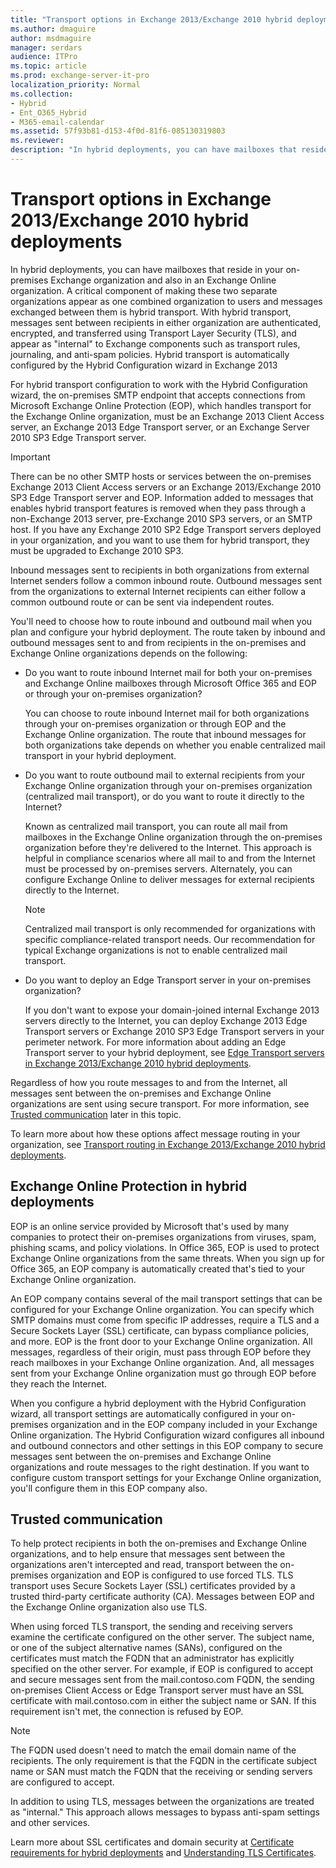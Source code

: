 ```yaml
---
title: "Transport options in Exchange 2013/Exchange 2010 hybrid deployments"
ms.author: dmaguire
author: msdmaguire
manager: serdars
audience: ITPro
ms.topic: article
ms.prod: exchange-server-it-pro
localization_priority: Normal
ms.collection:
- Hybrid
- Ent_O365_Hybrid
- M365-email-calendar
ms.assetid: 57f93b81-d153-4f0d-81f6-085130319803
ms.reviewer: 
description: "In hybrid deployments, you can have mailboxes that reside in your on-premises Exchange organization and also in an Exchange Online organization. A critical component of making these two separate organizations appear as one combined organization to users and messages exchanged between them is hybrid transport. With hybrid transport, messages sent between recipients in either organization are authenticated, encrypted, and transferred using Transport Layer Security (TLS), and appear as internal to Exchange components such as transport rules, journaling, and anti-spam policies. Hybrid transport is automatically configured by the Hybrid Configuration wizard in Exchange 2013"
---
```


# Transport options in Exchange 2013/Exchange 2010 hybrid deployments

In hybrid deployments, you can have mailboxes that reside in your on-premises Exchange organization and also in an Exchange Online organization. A critical component of making these two separate organizations appear as one combined organization to users and messages exchanged between them is hybrid transport. With hybrid transport, messages sent between recipients in either organization are authenticated, encrypted, and transferred using Transport Layer Security (TLS), and appear as "internal" to Exchange components such as transport rules, journaling, and anti-spam policies. Hybrid transport is automatically configured by the Hybrid Configuration wizard in Exchange 2013

For hybrid transport configuration to work with the Hybrid Configuration wizard, the on-premises SMTP endpoint that accepts connections from Microsoft Exchange Online Protection (EOP), which handles transport for the Exchange Online organization, must be an Exchange 2013 Client Access server, an Exchange 2013 Edge Transport server, or an Exchange Server 2010 SP3 Edge Transport server.

> [!IMPORTANT]
> There can be no other SMTP hosts or services between the on-premises Exchange 2013 Client Access servers or an Exchange 2013/Exchange 2010 SP3 Edge Transport server and EOP. Information added to messages that enables hybrid transport features is removed when they pass through a non-Exchange 2013 server, pre-Exchange 2010 SP3 servers, or an SMTP host. If you have any Exchange 2010 SP2 Edge Transport servers deployed in your organization, and you want to use them for hybrid transport, they must be upgraded to Exchange 2010 SP3.

Inbound messages sent to recipients in both organizations from external Internet senders follow a common inbound route. Outbound messages sent from the organizations to external Internet recipients can either follow a common outbound route or can be sent via independent routes.

You'll need to choose how to route inbound and outbound mail when you plan and configure your hybrid deployment. The route taken by inbound and outbound messages sent to and from recipients in the on-premises and Exchange Online organizations depends on the following:

- Do you want to route inbound Internet mail for both your on-premises and Exchange Online mailboxes through Microsoft Office 365 and EOP or through your on-premises organization?

    You can choose to route inbound Internet mail for both organizations through your on-premises organization or through EOP and the Exchange Online organization. The route that inbound messages for both organizations take depends on whether you enable centralized mail transport in your hybrid deployment.

- Do you want to route outbound mail to external recipients from your Exchange Online organization through your on-premises organization (centralized mail transport), or do you want to route it directly to the Internet?

    Known as centralized mail transport, you can route all mail from mailboxes in the Exchange Online organization through the on-premises organization before they're delivered to the Internet. This approach is helpful in compliance scenarios where all mail to and from the Internet must be processed by on-premises servers. Alternately, you can configure Exchange Online to deliver messages for external recipients directly to the Internet.

    > [!NOTE]
    > Centralized mail transport is only recommended for organizations with specific compliance-related transport needs. Our recommendation for typical Exchange organizations is not to enable centralized mail transport.

- Do you want to deploy an Edge Transport server in your on-premises organization?

    If you don't want to expose your domain-joined internal Exchange 2013 servers directly to the Internet, you can deploy Exchange 2013 Edge Transport servers or Exchange 2010 SP3 Edge Transport servers in your perimeter network. For more information about adding an Edge Transport server to your hybrid deployment, see [Edge Transport servers in Exchange 2013/Exchange 2010 hybrid deployments](edge-transport.md).

Regardless of how you route messages to and from the Internet, all messages sent between the on-premises and Exchange Online organizations are sent using secure transport. For more information, see [Trusted communication](#trusted-communication) later in this topic.

To learn more about how these options affect message routing in your organization, see [Transport routing in Exchange 2013/Exchange 2010 hybrid deployments](transport-routing.md).

## Exchange Online Protection in hybrid deployments

EOP is an online service provided by Microsoft that's used by many companies to protect their on-premises organizations from viruses, spam, phishing scams, and policy violations. In Office 365, EOP is used to protect Exchange Online organizations from the same threats. When you sign up for Office 365, an EOP company is automatically created that's tied to your Exchange Online organization.

An EOP company contains several of the mail transport settings that can be configured for your Exchange Online organization. You can specify which SMTP domains must come from specific IP addresses, require a TLS and a Secure Sockets Layer (SSL) certificate, can bypass compliance policies, and more. EOP is the front door to your Exchange Online organization. All messages, regardless of their origin, must pass through EOP before they reach mailboxes in your Exchange Online organization. And, all messages sent from your Exchange Online organization must go through EOP before they reach the Internet.

When you configure a hybrid deployment with the Hybrid Configuration wizard, all transport settings are automatically configured in your on-premises organization and in the EOP company included in your Exchange Online organization. The Hybrid Configuration wizard configures all inbound and outbound connectors and other settings in this EOP company to secure messages sent between the on-premises and Exchange Online organizations and route messages to the right destination. If you want to configure custom transport settings for your Exchange Online organization, you'll configure them in this EOP company also.

## Trusted communication

To help protect recipients in both the on-premises and Exchange Online organizations, and to help ensure that messages sent between the organizations aren't intercepted and read, transport between the on-premises organization and EOP is configured to use forced TLS. TLS transport uses Secure Sockets Layer (SSL) certificates provided by a trusted third-party certificate authority (CA). Messages between EOP and the Exchange Online organization also use TLS.

When using forced TLS transport, the sending and receiving servers examine the certificate configured on the other server. The subject name, or one of the subject alternative names (SANs), configured on the certificates must match the FQDN that an administrator has explicitly specified on the other server. For example, if EOP is configured to accept and secure messages sent from the mail.contoso.com FQDN, the sending on-premises Client Access or Edge Transport server must have an SSL certificate with mail.contoso.com in either the subject name or SAN. If this requirement isn't met, the connection is refused by EOP.

> [!NOTE]
> The FQDN used doesn't need to match the email domain name of the recipients. The only requirement is that the FQDN in the certificate subject name or SAN must match the FQDN that the receiving or sending servers are configured to accept.

In addition to using TLS, messages between the organizations are treated as "internal." This approach allows messages to bypass anti-spam settings and other services.

Learn more about SSL certificates and domain security at [Certificate requirements for hybrid deployments](../certificate-requirements.md) and [Understanding TLS Certificates](https://go.microsoft.com/fwlink/p/?linkid=187237).
